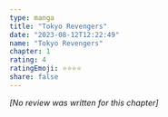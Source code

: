 ```yaml
---
type: manga
title: "Tokyo Revengers"
date: "2023-08-12T12:22:49"
name: "Tokyo Revengers"
chapter: 1
rating: 4
ratingEmoji: ⭐️⭐️⭐️⭐️
share: false
---
```


_[No review was written for this chapter]_
